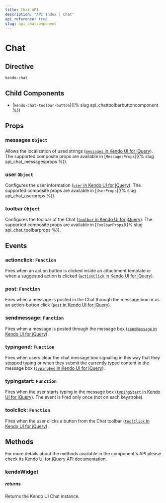```yaml
---
title: Chat API
description: "API Index | Chat"
api_reference: true
slug: api_chatcomponent
---
```


# Chat

## Directive

`kendo-chat`

## Child Components

* [`kendo-chat-toolbar-button`]({% slug api_chattoolbarbuttoncomponent %})

## Props

### messages `Object`

Allows the localization of used strings ([`messages` in Kendo UI for jQuery](https://docs.telerik.com/kendo-ui/api/javascript/ui/chat/configuration/messages)). The supported composite props are available in [`MessagesProps`]({% slug api_chat_messagesprops %}).

### user `Object`

Configures the user information ([`user` in Kendo UI for jQuery](https://docs.telerik.com/kendo-ui/api/javascript/ui/chat/configuration/user)). The supported composite props are available in [`UserProps`]({% slug api_chat_userprops %}).

### toolbar `Object`

Configures the toolbar of the Chat ([`toolbar` in Kendo UI for jQuery](https://docs.telerik.com/kendo-ui/api/javascript/ui/chat/configuration/toolbar)). The supported composite props are available in [`ToolbarProps`]({% slug api_chat_toolbarprops %}).

## Events

### actionclick: `Function`

Fires when an action button is clicked inside an attachment template or when a suggested action is clicked ([`actionClick` in Kendo UI for jQuery](https://docs.telerik.com/kendo-ui/api/javascript/ui/chat/events/actionclick)).

### post: `Function`

Fires when a message is posted in the Chat through the message box or as an action-button click ([`post` in Kendo UI for jQuery](https://docs.telerik.com/kendo-ui/api/javascript/ui/chat/events/post)).

### sendmessage: `Function`

Fires when a message is posted through the message box ([`sendMessage` in Kendo UI for jQuery](https://docs.telerik.com/kendo-ui/api/javascript/ui/chat/events/sendmessage)).

### typingend: `Function`

Fires when users clear the chat message box signaling in this way that they stopped typing or when they submit the currently typed content in the message box ([`typingEnd` in Kendo UI for jQuery](https://docs.telerik.com/kendo-ui/api/javascript/ui/chat/events/typingend)).

### typingstart: `Function`

Fires when the user starts typing in the message box ([`typingStart` in Kendo UI for jQuery](https://docs.telerik.com/kendo-ui/api/javascript/ui/chat/events/typingstart)). The event is fired only once (not on each keystroke).

### toolclick: `Function`

Fires when the user clicks a button from the Chat toolbar ([`toolClick` in Kendo UI for jQuery](https://docs.telerik.com/kendo-ui/api/javascript/ui/chat/events/toolclick)).

## Methods

For more details about the methods available in the component's API please check [its Kendo UI for jQuery API documentation](https://docs.telerik.com/kendo-ui/api/javascript/ui/chat#methods). 

### kendoWidget

##### returns

Returns the Kendo UI Chat instance.
